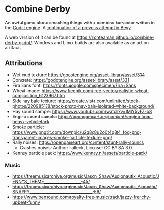 # Combine Derby

An awful game about smashing things with a combine harvester written in the [Godot engine](https://godotengine.org/). A [continuation of a prevous attempt in Bevy](https://github.com/RichTeaMan/combine-derby).

A web version of it can be found at https://richteaman.github.io/combine-derby-godot/. Windows and Linux builds are also available as an action artifact.

## Attributions

* Wet mud texture: https://godotengine.org/asset-library/asset/334
* Concrete: https://godotengine.org/asset-library/asset/331
* Fira Sans font: https://fonts.google.com/specimen/Fira+Sans
* Wheat image: https://www.freepik.com/free-vector/realistic-wheat-composition_6128967.htm
* Side hay bale texture: https://create.vista.com/unlimited/stock-photos/220985178/stock-photo-hay-bale-isolated-white-background/
* Hay sound sample: https://www.youtube.com/watch?v=lMlY5yFZ-b8
* Engine sound sample: https://opengameart.org/content/engine-loop-heavy-vehicletank
* Smoke particle: https://www.pngkit.com/downpic/u2q8q8u2o0t4q8t4_fog-png-transparent-images-smoke-particle-texture-png/
* Rally noises: https://opengameart.org/content/stunt-rally-sounds
    * Crashes noises:  Author: halleck, License:  CC BY SA 3.0
* Kenney particle pack: https://www.kenney.nl/assets/particle-pack/
### Music

* https://freemusicarchive.org/music/Jason_Shaw/Audionautix_Acoustic/JENNYS_THEME___________________-45/
* https://freemusicarchive.org/music/Jason_Shaw/Audionautix_Acoustic/SNAPPY________________________________-56/
* https://www.bensound.com/royalty-free-music/track/jazzy-frenchy-upbeat-funny

